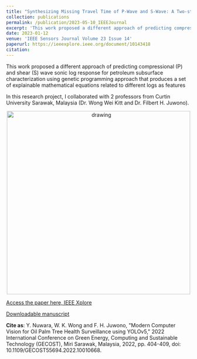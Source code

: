 ```yaml
---
title: "Synthesizing Missing Travel Time of P-Wave and S-Wave: A Two-stage Evolutionary Modelling Approach"
collection: publications
permalink: /publication/2023-05-10_IEEEJournal
excerpt: 'This work proposed a different approach of predicting compressional (P) and shear (S) wave sonic log response for petroleum subsurface characterization using genetic programming approach that produces a set of explainable mathematical equations related to different logs as features'
date: 2023-01-12
venue: 'IEEE Sensors Journal Volume 23 Issue 14'
paperurl: https://ieeexplore.ieee.org/document/10143418
citation: 
---
```


This work proposed a different approach of predicting compressional (P) and shear (S) wave sonic log response for petroleum subsurface characterization using genetic programming approach that produces a set of explainable mathematical equations related to different logs as features

In this research project, I collaborated with 2 professors from Curtin University Sarawak, Malaysia (Dr. Wong Wei Kitt and Dr. Filbert H. Juwono). 

<p align="center">
<img src="https://github.com/user-attachments/assets/7fdc66ac-102e-4656-ab64-5e33dbf76549" alt="drawing" width="500"/>
</p>

[Access the paper here, IEEE Xplore](https://ieeexplore.ieee.org/document/10010668)

[Downloadable manuscript](https://www.researchgate.net/publication/367100832_Modern_Computer_Vision_for_Oil_Palm_Tree_Health_Surveillance_using_YOLOv5)

**Cite as**: Y. Nuwara, W. K. Wong and F. H. Juwono, "Modern Computer Vision for Oil Palm Tree Health Surveillance using YOLOv5," 2022 International Conference on Green Energy, Computing and Sustainable Technology (GECOST), Miri Sarawak, Malaysia, 2022, pp. 404-409, doi: 10.1109/GECOST55694.2022.10010668.
